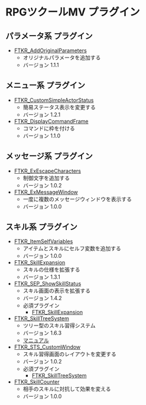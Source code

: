 # RPGツクールMV プラグイン

## パラメータ系 プラグイン
* [FTKR_AddOriginalParameters](FTKR_AddOriginalParameters.js)
    * オリジナルパラメータを追加する
    * バージョン 1.1.1

## メニュー系 プラグイン

* [FTKR_CustomSimpleActorStatus](FTKR_CustomSimpleActorStatus.js)
    * 簡易ステータス表示を変更する
    * バージョン 1.2.1
* [FTKR_DisplayCommandFrame](FTKR_DisplayCommandFrame.js)
    * コマンドに枠を付ける
    * バージョン 1.1.0

## メッセージ系 プラグイン
* [FTKR_ExEscapeCharacters](FTKR_ExEscapeCharacters.js)
    * 制御文字を追加する
    * バージョン 1.0.2
* [FTKR_ExMessageWindow](FTKR_ExMessageWindow.js)
    * 一度に複数のメッセージウィンドウを表示する
    * バージョン 1.0.0

## スキル系 プラグイン

* [FTKR_ItemSelfVariables](FTKR_ItemSelfVariables.js)
    * アイテムとスキルにセルフ変数を追加する
    * バージョン 1.0.0
* [FTKR_SkillExpansion](FTKR_SkillExpansion.js)
    * スキルの仕様を拡張する
    * バージョン 1.3.1
* [FTKR_SEP_ShowSkillStatus](FTKR_SEP_ShowSkillStatus.js)
    * スキル画面の表示を拡張する
    * バージョン 1.4.2
    * 必須プラグイン
        * [FTKR_SkillExpansion](FTKR_SkillExpansion.js)
* [FTKR_SkillTreeSystem](FTKR_SkillTreeSystem.js)
    * ツリー型のスキル習得システム
    * バージョン 1.6.3
    * [マニュアル](FTKR_SkillTreeSystem.ja.md)
* [FTKR_STS_CustomWindow](FTKR_STS_CustomWindow.js)
    * スキル習得画面のレイアウトを変更する
    * バージョン 1.0.2
    * 必須プラグイン
        * [FTKR_SkillTreeSystem](FTKR_SkillTreeSystem.js)
* [FTKR_SkillCounter](FTKR_SkillCounter.js)
    * 相手のスキルに対抗して効果を変える
    * バージョン 1.0.0
